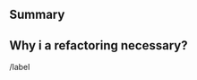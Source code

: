 ## Summary

<!-- Summarize which parts of the repository are going to change -->

## Why i a refactoring necessary?

<!-- Reasons for making the changes -->

<!-- Please add relevant label(s) -->
/label <!-- ~backend ~frontend ~infrastructure ~documentation -->
